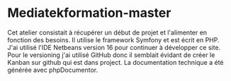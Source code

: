 # Mediatekformation-master
Cet atelier consistait à récupérer un début de projet et l'alimenter en fonction des besoins. 
Il utilise le framework Symfony et est écrit en PHP. J'ai utilisé  l'IDE Netbeans version 16 pour continuer à développer ce site. 
Pour le versioning j'ai utilisé GitHub donc il semblait évidant de créer le Kanban sur github qui est dans project.
La documentation technique a été générée avec phpDocumentor.



